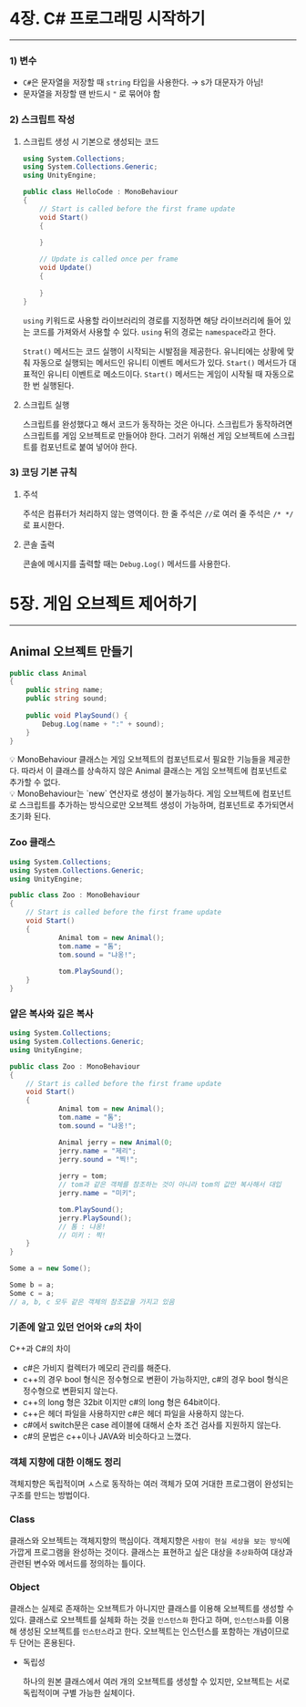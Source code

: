 # 4장. C# 프로그래밍 시작하기

---

### 1) 변수

- `C#`은 문자열을 저장할 때 `string` 타입을 사용한다. → s가 대문자가 아님!
- 문자열을 저장할 땐 반드시 `"` 로 묶어야 함

### 2) 스크립트 작성

1. 스크립트 생성 시 기본으로 생성되는 코드
    
    ```csharp
    using System.Collections;
    using System.Collections.Generic;
    using UnityEngine;
    
    public class HelloCode : MonoBehaviour
    {
        // Start is called before the first frame update
        void Start()
        {
            
        }
    
        // Update is called once per frame
        void Update()
        {
            
        }
    }
    ```
    
    `using` 키워드로 사용할 라이브러리의 경로를 지정하면 해당 라이브러리에 들어 있는 코드를 가져와서 사용할 수 있다. `using` 뒤의 경로는 `namespace`라고 한다.
    
    `Strat()` 메서드는 코드 실행이 시작되는 시발점을 제공한다. 유니티에는 상황에 맞춰 자동으로 실행되는 메서드인 유니티 이벤트 메서드가 있다. `Start()` 메서드가 대표적인 유니티 이벤트로 메소드이다. `Start()` 메서드는 게임이 시작될 때 자동으로 한 번 실행된다. 
    
2. 스크립트 실행
    
    스크립트를 완성했다고 해서 코드가 동작하는 것은 아니다. 스크립트가 동작하려면 스크립트를 게임 오브젝트로 만들어야 한다. 그러기 위해선 게임 오브젝트에 스크립트를 컴포넌트로 붙여 넣어야 한다.
    

    

### 3) 코딩 기본 규칙

1. 주석
    
    주석은 컴퓨터가 처리하지 않는 영역이다. 한 줄 주석은 `//`로 여러 줄 주석은 `/* */`로 표시한다.
    
2. 콘솔 출력
    
    콘솔에 메시지를 출력할 때는 `Debug.Log()` 메서드를 사용한다. 
    

# 5장. 게임 오브젝트 제어하기

---

## Animal 오브젝트 만들기

```csharp
public class Animal
{
	public string name;
	public string sound;
	
	public void PlaySound() {
		Debug.Log(name + ":" + sound);
	}
}
```

<aside>
💡 MonoBehaviour 클래스는 게임 오브젝트의 컴포넌트로서 필요한 기능들을 제공한다. 따라서 이 클래스를 상속하지 않은 Animal 클래스는 게임 오브젝트에 컴포넌트로 추가할 수 없다.

</aside>

<aside>
💡 MonoBehaviour는 `new` 연산자로 생성이 불가능하다. 게임 오브젝트에 컴포넌트로 스크립트를 추가하는 방식으로만 오브젝트 생성이 가능하며, 컴포넌트로 추가되면서 초기화 된다.

</aside>

### Zoo 클래스

```csharp
using System.Collections;
using System.Collections.Generic;
using UnityEngine;

public class Zoo : MonoBehaviour
{
    // Start is called before the first frame update
    void Start()
    {
			Animal tom = new Animal();
			tom.name = "톰";
			tom.sound = "냐옹!";
	
			tom.PlaySound();
    }
}
```

### 얕은 복사와 깊은 복사

```csharp
using System.Collections;
using System.Collections.Generic;
using UnityEngine;

public class Zoo : MonoBehaviour
{
    // Start is called before the first frame update
    void Start()
    {
			Animal tom = new Animal();
			tom.name = "톰";
			tom.sound = "냐옹!";

			Animal jerry = new Animal(0;
			jerry.name = "제리";
			jerry.sound = "찍!";
		
			jerry = tom;
			// tom과 같은 객체를 참조하는 것이 아니라 tom의 값만 복사해서 대입
			jerry.name = "미키";

			tom.PlaySound();
			jerry.PlaySound();
			// 톰 : 냐옹!
			// 미키 : 찍!
    }
}
```

```csharp
Some a = new Some();

Some b = a;
Some c = a;
// a, b, c 모두 같은 객체의 참조값을 가지고 있음
```

### 기존에 알고 있던 언어와 `C#`의 차이

C++과 C#의 차이
- c#은 가비지 컬렉터가 메모리 관리를 해준다.
- c++의 경우 bool 형식은 정수형으로 변환이 가능하지만, c#의 경우 bool 형식은 정수형으로 변환되지 않는다.
- c++의 long 형은 32bit 이지만 c#의 long 형은 64bit이다.
- c++은 헤더 파일을 사용하지만 c#은 헤더 파일을 사용하지 않는다.
- c#에서 switch문은 case 레이블에 대해서 순차 조건 검사를 지원하지 않는다.
- c#의 문법은 c++이나 JAVA와 비슷하다고 느꼈다.


### 객체 지향에 대한 이해도 정리

객체지향은 독립적이며 ㅅ스로 동작하는 여러 객체가 모여 거대한 프로그램이 완성되는 구조를 만드는 방법이다. 

### Class

클래스와 오브젝트는 객체지향의 핵심이다. 객체지향은 `사람이 현실 세상을 보는 방식`에 가깝게 프로그램을 완성하는 것이다. 클래스는 표현하고 싶은 대상을 `추상화`하여 대상과 관련된 변수와 메서드를 정의하는 틀이다. 

### Object

클래스는 실제로 존재하는 오브젝트가 아니지만 클래스를 이용해 오브젝트를 생성할 수 있다. 클래스로 오브젝트를 실체화 하는 것을 `인스턴스화` 한다고 하며, `인스턴스화`를 이용해 생성된 오브젝트를 `인스턴스`라고 한다. 오브젝트는 인스턴스를 포함하는 개념이므로 두 단어는 혼용된다.

- 독립성
    
    하나의 원본 클래스에서 여러 개의 오브젝트를 생성할 수 있지만, 오브젝트는 서로 독립적이며 구별 가능한 실체이다.